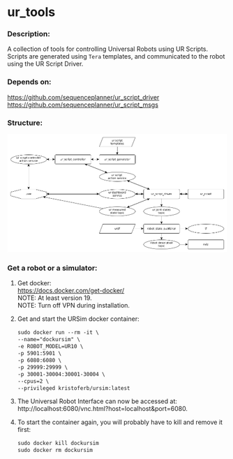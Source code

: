 # ur_tools
### Description:
A collection of tools for controlling Universal Robots using UR Scripts. Scripts are generated using `Tera` templates, and communicated to the robot using the UR Script Driver.

### Depends on:
https://github.com/sequenceplanner/ur_script_driver \
https://github.com/sequenceplanner/ur_script_msgs

### Structure:
![This is an image](/images/structure.png)

### Get a robot or a simulator:

1. Get docker: \
   https://docs.docker.com/get-docker/ \
   NOTE: At least version 19.\
   NOTE: Turn off VPN during installation.
2. Get and start the URSim docker container:

   ```
   sudo docker run --rm -it \
   --name="dockursim" \
   -e ROBOT_MODEL=UR10 \
   -p 5901:5901 \
   -p 6080:6080 \
   -p 29999:29999 \
   -p 30001-30004:30001-30004 \
   --cpus=2 \
   --privileged kristoferb/ursim:latest
   ```
3. The Universal Robot Interface can now be accessed at: \
 http://localhost:6080/vnc.html?host=localhost&port=6080.
4. To start the container again, you will probably have to kill and remove it first:

   ```
   sudo docker kill dockursim
   sudo docker rm dockursim
   ```